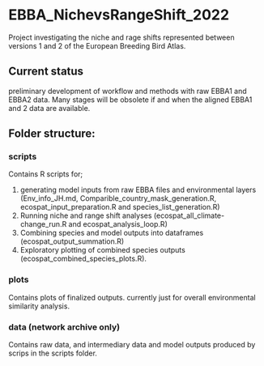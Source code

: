 # EBBA_NichevsRangeShift_2022

Project investigating the niche and rage shifts represented between versions 1 and 2 of the European Breeding Bird Atlas.

## Current status
preliminary development of workflow and methods with raw EBBA1 and EBBA2 data. Many stages will be obsolete if and when the aligned EBBA1 and 2 data are available.

## Folder structure:
### scripts 
Contains R scripts for; 
1. generating model inputs from raw EBBA files and environmental layers (Env_info_JH.md, Comparible_country_mask_generation.R, ecospat_input_preparation.R and species_list_generation.R)
2. Running niche and range shift analyses (ecospat_all_climate-change_run.R and ecospat_analysis_loop.R)
3. Combining species and model outputs into dataframes (ecospat_output_summation.R)
4. Exploratory plotting of combined species outputs (ecospat_combined_species_plots.R).

### plots 
Contains plots of finalized outputs. currently just for overall environmental similarity analysis.

### data (network archive only)
Contains raw data, and intermediary data and model outputs produced by scrips in the scripts folder.